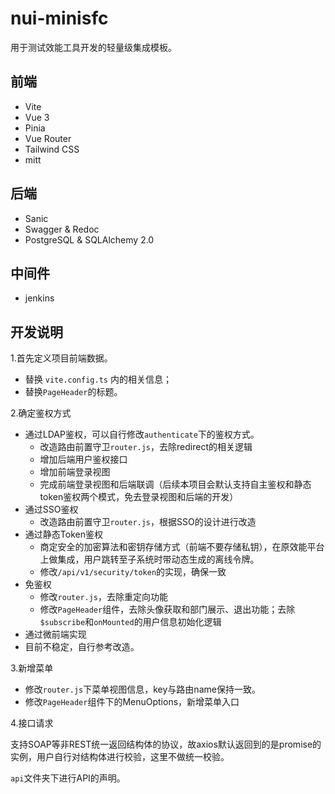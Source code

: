 # nui-minisfc

用于测试效能工具开发的轻量级集成模板。

## 前端

- Vite
- Vue 3
- Pinia
- Vue Router
- Tailwind CSS
- mitt

## 后端

- Sanic
- Swagger & Redoc
- PostgreSQL & SQLAlchemy 2.0

## 中间件

- jenkins

## 开发说明

1.首先定义项目前端数据。

- 替换 `vite.config.ts` 内的相关信息；
- 替换`PageHeader`的标题。

2.确定鉴权方式

- 通过LDAP鉴权，可以自行修改`authenticate`下的鉴权方式。
  - 改造路由前置守卫`router.js`，去除redirect的相关逻辑
  - 增加后端用户鉴权接口
  - 增加前端登录视图
  - 完成前端登录视图和后端联调（后续本项目会默认支持自主鉴权和静态token鉴权两个模式，免去登录视图和后端的开发）
- 通过SSO鉴权
  - 改造路由前置守卫`router.js`，根据SSO的设计进行改造
- 通过静态Token鉴权
  - 商定安全的加密算法和密钥存储方式（前端不要存储私钥），在原效能平台上做集成，用户跳转至子系统时带动态生成的离线令牌。
  - 修改`/api/v1/security/token`的实现，确保一致
- 免鉴权
  - 修改`router.js`，去除重定向功能
  - 修改`PageHeader`组件，去除头像获取和部门展示、退出功能；去除`$subscribe`和`onMounted`的用户信息初始化逻辑
- 通过微前端实现
- 目前不稳定，自行参考改造。

3.新增菜单

- 修改`router.js`下菜单视图信息，key与路由name保持一致。
- 修改`PageHeader`组件下的MenuOptions，新增菜单入口

4.接口请求

支持SOAP等非REST统一返回结构体的协议，故axios默认返回到的是promise的实例，用户自行对结构体进行校验，这里不做统一校验。

`api`文件夹下进行API的声明。